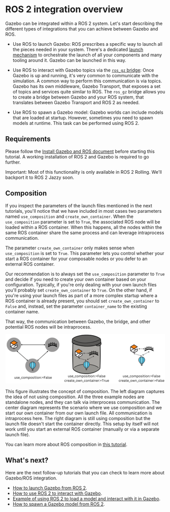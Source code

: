 # ROS 2 integration overview

Gazebo can be integrated within a ROS 2 system. Let's start describing the
different types of integrations that you can achieve between Gazebo and ROS.

* Use ROS to launch Gazebo: ROS prescribes a specific way to launch all
the pieces needed in your system. There's a dedicated
[launch mechanism](https://docs.ros.org/en/jazzy/Tutorials/Intermediate/Launch/Creating-Launch-Files.html)
to orchestrate the launch of all your components and many tooling around it.
Gazebo can be launched in this way.

* Use ROS to interact with Gazebo topics via the [`ros_gz` bridge](https://github.com/gazebosim/ros_gz):
Once Gazebo is up and running, it's very common to communicate with the
simulation. A common way to perform this communication is via topics. Gazebo has
its own middleware, Gazebo Transport, that exposes a set of topics and services quite similar to ROS. The `ros_gz` bridge allows you to create a bridge between
Gazebo and your ROS system, that translates between Gazebo Transport and ROS 2
as needed.

* Use ROS to spawn a Gazebo model: Gazebo worlds can include models that are
loaded at startup. However, sometimes you need to spawn models at runtime. This
task can be performed using ROS 2.

## Requirements

Please follow the [Install Gazebo and ROS document](ros_installation)
before starting this tutorial. A working installation of ROS 2 and Gazebo is
required to go further.

Important: Most of this functionality is only available in ROS 2 Rolling.
We'll backport it to ROS 2 Jazzy soon.

## Composition

If you inspect the parameters of the launch files mentioned in the next
tutorials, you'll notice that we have included in most cases two parameters
named `use_composition` and `create_own_container`. When the `use_composition`
parameter is set to `True`, the associated ROS node will be loaded within a
ROS container. When this happens, all the nodes within the same ROS container
share the same process and can leverage intraprocess communication.

The parameter `create_own_container` only makes sense when `use_composition` is
set to `True`. This parameter lets you control whether your start a ROS
container for your composable nodes or you defer to an external ROS container.

Our recommendation is to always set the `use_composition` parameter to `True`
and decide if you need to create your own container based on your configuration.
Typically, if you're only dealing with your own launch files you'll probably set
`create_own_container` to `True`. On the other hand, if you're using your launch
files as part of a more complex startup where a ROS container is already
present, you should set `create_own_container` to `False` and, instead, set the
parameter `container_name` to the existing container name.

That way, the communication between Gazebo, the bridge, and other potential
ROS nodes will be intraprocess.

![composition_options](images/composition_options.png)

This figure illustrates the concept of composition. The left diagram captures
the idea of not using composition. All the three example nodes are standalone
nodes, and they can talk via interprocess communication. The center diagram
represents the scenario where we use composition and we start our own container
from our own launch file. All communication is intraprocess here. The right
diagram is still using composition but the launch file doesn't start the
container directly. This setup by itself will not work until you start an
external ROS container (manually or via a separate launch file).

You can learn more about ROS composition in [this tutorial](https://docs.ros.org/en/galactic/Tutorials/Intermediate/Composition.html).

## What's next?

Here are the next follow-up tutorials that you can check to learn more about
Gazebo/ROS integration.

* [How to launch Gazebo from ROS 2](ros2_launch_gazebo).
* [How to use ROS 2 to interact with Gazebo](ros2_integration).
* [Example of using ROS 2 to load a model and interact with it in Gazebo](ros2_interop).
* [How to spawn a Gazebo model from ROS 2](ros2_spawn_model).
